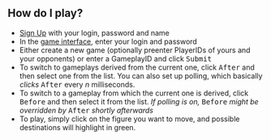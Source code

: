 ## How do I play?

-   [Sign Up](signup.html) with your login, password and name
-   In the [game interface](play.html), enter your login and password
-   Either create a new game (optionally preenter PlayerIDs of yours and your opponents) or enter a GameplayID and click <kbd>Submit</kbd>
-   To switch to gameplays derived from the current one, click <kbd>After</kbd> and then select one from the list. You can also set up polling, which basically _clicks_ <kbd>After</kbd> every _n_ milliseconds.
-   To switch to a gameplay from which the current one is derived, click <kbd>Before</kbd> and then select it from the list. _If polling is on,_ <kbd>Before</kbd> _might be overridden by_ <kbd>After</kbd> _shortly afterwards_
-   To play, simply click on the figure you want to move, and possible destinations will highlight in green.
